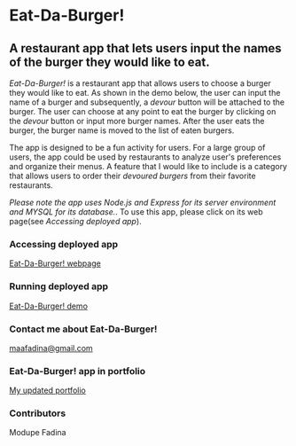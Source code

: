 # Eat-Da-Burger!
## A restaurant app that lets users input the names of the burger they would like to eat.

*Eat-Da-Burger!* is a restaurant app that allows users to choose a burger they would like to eat. As shown in the demo below, the user can input the name of a burger and subsequently, a *devour* button will be attached to the burger. The user can choose at any point to eat the burger by clicking on the *devour* button or input more burger names. After the user eats the burger, the burger name is moved to the list of eaten burgers.

The app is designed to be a fun activity for users. For a large group of users, the app could be used by restaurants to analyze user's preferences and organize their menus. A feature that I would like to include is a category that allows users to order their *devoured burgers* from their favorite restaurants.

*Please note the app uses Node.js and Express for its server environment and MYSQL for its database.*. To use this app, please click on its web page(see *Accessing deployed app*).

### Accessing deployed app
[Eat-Da-Burger! webpage](https://morning-ridge-84081.herokuapp.com/)

### Running deployed app
[Eat-Da-Burger! demo](https://drive.google.com/file/d/1PgaL9ZNN1rPqOqfiLv9PHb9-S6HAJxBv/view)               

### Contact me about Eat-Da-Burger!
<maafadina@gmail.com>

### Eat-Da-Burger! app in portfolio
[My updated portfolio](https://mosfad.github.io/Portfolio-One/)

### Contributors 
Modupe Fadina